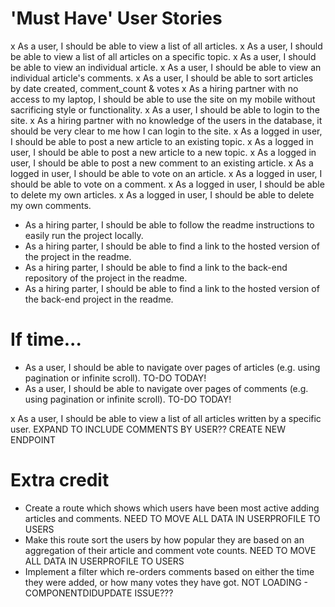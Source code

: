 # 'Must Have' User Stories

x As a user, I should be able to view a list of all articles.
x As a user, I should be able to view a list of all articles on a specific topic.
x As a user, I should be able to view an individual article.
x As a user, I should be able to view an individual article's comments.
x As a user, I should be able to sort articles by date created, comment_count & votes
x As a hiring partner with no access to my laptop, I should be able to use the site on my mobile without sacrificing style or functionality.
x As a user, I should be able to login to the site.
x As a hiring partner with no knowledge of the users in the database, it should be very clear to me how I can login to the site.
x As a logged in user, I should be able to post a new article to an existing topic.
x As a logged in user, I should be able to post a new article to a new topic.
x As a logged in user, I should be able to post a new comment to an existing article.
x As a logged in user, I should be able to vote on an article.
x As a logged in user, I should be able to vote on a comment.
x As a logged in user, I should be able to delete my own articles.
x As a logged in user, I should be able to delete my own comments.

- As a hiring parter, I should be able to follow the readme instructions to easily run the project locally.
- As a hiring parter, I should be able to find a link to the hosted version of the project in the readme.
- As a hiring parter, I should be able to find a link to the back-end repository of the project in the readme.
- As a hiring parter, I should be able to find a link to the hosted version of the back-end project in the readme.

# If time...

- As a user, I should be able to navigate over pages of articles (e.g. using pagination or infinite scroll). TO-DO TODAY!
- As a user, I should be able to navigate over pages of comments (e.g. using pagination or infinite scroll). TO-DO TODAY!

x As a user, I should be able to view a list of all articles written by a specific user. EXPAND TO INCLUDE COMMENTS BY USER?? CREATE NEW ENDPOINT

# Extra credit

- Create a route which shows which users have been most active adding articles and comments. NEED TO MOVE ALL DATA IN USERPROFILE TO USERS
- Make this route sort the users by how popular they are based on an aggregation of their article and comment vote counts. NEED TO MOVE ALL DATA IN USERPROFILE TO USERS
- Implement a filter which re-orders comments based on either the time they were added, or how many votes they have got. NOT LOADING - COMPONENTDIDUPDATE ISSUE???
